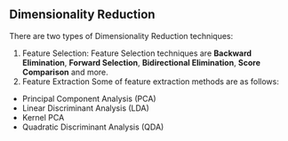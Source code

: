 ## Dimensionality Reduction 

There are two types of Dimensionality Reduction techniques:
1. Feature Selection:
  Feature Selection techniques are **Backward Elimination**, **Forward Selection**, **Bidirectional Elimination**, **Score Comparison** and more. 
2. Feature Extraction
  Some of feature extraction methods are as follows:
  * Principal Component Analysis (PCA)
  * Linear Discriminant Analysis (LDA)
  * Kernel PCA
  * Quadratic Discriminant Analysis (QDA)



